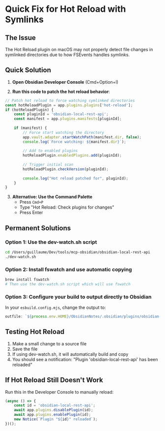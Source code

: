 # Quick Fix for Hot Reload with Symlinks

## The Issue
The Hot Reload plugin on macOS may not properly detect file changes in symlinked directories due to how FSEvents handles symlinks.

## Quick Solution

1. **Open Obsidian Developer Console** (Cmd+Option+I)

2. **Run this code to patch the hot reload behavior**:

```javascript
// Patch hot reload to force watching symlinked directories
const hotReloadPlugin = app.plugins.plugins['hot-reload'];
if (hotReloadPlugin) {
    const pluginId = 'obsidian-local-rest-api';
    const manifest = app.plugins.manifests[pluginId];
    
    if (manifest) {
        // Force start watching the directory
        app.vault.adapter.startWatchPath(manifest.dir, false);
        console.log(`Force watching: ${manifest.dir}`);
        
        // Add to enabled plugins
        hotReloadPlugin.enabledPlugins.add(pluginId);
        
        // Trigger initial scan
        hotReloadPlugin.checkVersion(pluginId);
        
        console.log("Hot reload patched for", pluginId);
    }
}
```

3. **Alternative: Use the Command Palette**
   - Press `Cmd+P`
   - Type "Hot Reload: Check plugins for changes"
   - Press Enter

## Permanent Solutions

### Option 1: Use the dev-watch.sh script
```bash
cd /Users/guillaume/Dev/tools/mcp-obsidian/obsidian-local-rest-api
./dev-watch.sh
```

### Option 2: Install fswatch and use automatic copying
```bash
brew install fswatch
# Then use the dev-watch.sh script which will use fswatch
```

### Option 3: Configure your build to output directly to Obsidian
In your `esbuild.config.mjs`, change the output to:
```javascript
outfile: `${process.env.HOME}/ObsidianNotes/.obsidian/plugins/obsidian-local-rest-api/main.js`
```

## Testing Hot Reload

1. Make a small change to a source file
2. Save the file
3. If using dev-watch.sh, it will automatically build and copy
4. You should see a notification: "Plugin 'obsidian-local-rest-api' has been reloaded"

## If Hot Reload Still Doesn't Work

Run this in the Developer Console to manually reload:
```javascript
(async () => {
    const id = 'obsidian-local-rest-api';
    await app.plugins.disablePlugin(id);
    await app.plugins.enablePlugin(id);
    new Notice(`Plugin "${id}" reloaded`);
})();
```